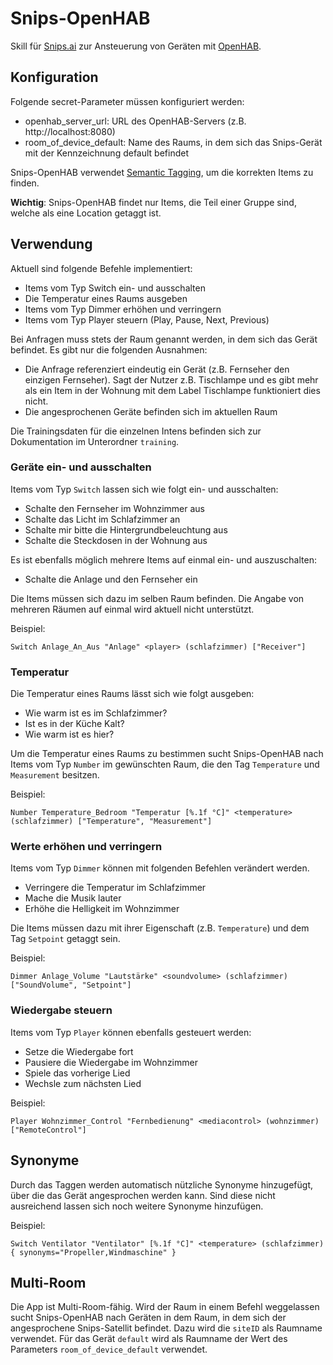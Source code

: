 # Snips-OpenHAB

Skill für [Snips.ai](https://snips.ai) zur Ansteuerung von Geräten mit [OpenHAB](https://openhab.org).

## Konfiguration

Folgende secret-Parameter müssen konfiguriert werden:

* openhab_server_url: URL des OpenHAB-Servers (z.B. http://localhost:8080)
* room_of_device_default: Name des Raums, in dem sich das Snips-Gerät mit der Kennzeichnung default befindet

Snips-OpenHAB verwendet [Semantic Tagging](https://community.openhab.org/t/habot-walkthrough-2-n-semantic-tagging-item-resolving/), um die korrekten Items zu finden.

**Wichtig**: Snips-OpenHAB findet nur Items, die Teil einer Gruppe sind, welche als eine Location getaggt ist.

## Verwendung

Aktuell sind folgende Befehle implementiert:

* Items vom Typ Switch ein- und ausschalten
* Die Temperatur eines Raums ausgeben
* Items vom Typ Dimmer erhöhen und verringern
* Items vom Typ Player steuern (Play, Pause, Next, Previous)

Bei Anfragen muss stets der Raum genannt werden, in dem sich das Gerät befindet. Es gibt nur die folgenden Ausnahmen:

* Die Anfrage referenziert eindeutig ein Gerät (z.B. Fernseher den einzigen Fernseher). Sagt der Nutzer z.B. Tischlampe und es gibt mehr als ein Item in der Wohnung mit dem Label Tischlampe funktioniert dies nicht.
* Die angesprochenen Geräte befinden sich im aktuellen Raum

Die Trainingsdaten für die einzelnen Intens befinden sich zur Dokumentation im Unterordner `training`.

### Geräte ein- und ausschalten

Items vom Typ `Switch` lassen sich wie folgt ein- und ausschalten:

* Schalte den Fernseher im Wohnzimmer aus
* Schalte das Licht im Schlafzimmer an
* Schalte mir bitte die Hintergrundbeleuchtung aus
* Schalte die Steckdosen in der Wohnung aus

Es ist ebenfalls möglich mehrere Items auf einmal ein- und auszuschalten:

* Schalte die Anlage und den Fernseher ein

Die Items müssen sich dazu im selben Raum befinden.
Die Angabe von mehreren Räumen auf einmal wird aktuell nicht unterstützt.

Beispiel:

```text
Switch Anlage_An_Aus "Anlage" <player> (schlafzimmer) ["Receiver"]
```

### Temperatur

Die Temperatur eines Raums lässt sich wie folgt ausgeben:

* Wie warm ist es im Schlafzimmer?
* Ist es in der Küche Kalt?
* Wie warm ist es hier?

Um die Temperatur eines Raums zu bestimmen sucht Snips-OpenHAB nach
Items vom Typ ```Number``` im gewünschten Raum, die den 
Tag ```Temperature``` und ```Measurement``` besitzen.

Beispiel:

```text
Number Temperature_Bedroom "Temperatur [%.1f °C]" <temperature> (schlafzimmer) ["Temperature", "Measurement"]
```

### Werte erhöhen und verringern

Items vom Typ ```Dimmer``` können mit folgenden Befehlen verändert werden.

* Verringere die Temperatur im Schlafzimmer
* Mache die Musik lauter
* Erhöhe die Helligkeit im Wohnzimmer

Die Items müssen dazu mit ihrer Eigenschaft (z.B. ```Temperature```) und dem Tag ```Setpoint``` getaggt sein.

Beispiel:

```text
Dimmer Anlage_Volume "Lautstärke" <soundvolume> (schlafzimmer) ["SoundVolume", "Setpoint"]
```

### Wiedergabe steuern

Items vom Typ ```Player``` können ebenfalls gesteuert werden:

* Setze die Wiedergabe fort
* Pausiere die Wiedergabe im Wohnzimmer
* Spiele das vorherige Lied
* Wechsle zum nächsten Lied

Beispiel:

```text
Player Wohnzimmer_Control "Fernbedienung" <mediacontrol> (wohnzimmer) ["RemoteControl"]
```

## Synonyme

Durch das Taggen werden automatisch nützliche Synonyme hinzugefügt, über die das Gerät angesprochen werden kann.
Sind diese nicht ausreichend lassen sich noch weitere Synonyme hinzufügen.

Beispiel:

```text
Switch Ventilator "Ventilator" [%.1f °C]" <temperature> (schlafzimmer) { synonyms="Propeller,Windmaschine" }
```

## Multi-Room

Die App ist Multi-Room-fähig. Wird der Raum in einem Befehl weggelassen sucht
Snips-OpenHAB nach Geräten in dem Raum, in dem sich der angesprochene Snips-Satellit befindet.
Dazu wird die ```siteID``` als Raumname verwendet. 
Für das Gerät ```default``` wird als Raumname der Wert des Parameters ```room_of_device_default``` verwendet.